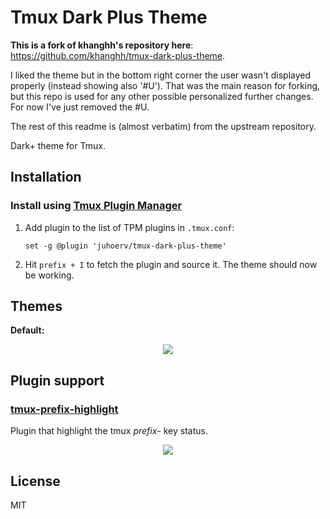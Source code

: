 # Tmux Dark Plus Theme

**This is a fork of khanghh's repository here**: https://github.com/khanghh/tmux-dark-plus-theme.

I liked the theme but in the bottom right corner the user wasn't displayed properly (instead showing also '#U').
That was the main reason for forking, but this repo is used for any other possible personalized further changes.
For now I've just removed the #U.

The rest of this readme is (almost verbatim) from the upstream repository.

Dark+ theme for Tmux.

## Installation

### Install using [Tmux Plugin Manager](https://github.com/tmux-plugins/tpm)

1.  Add plugin to the list of TPM plugins in `.tmux.conf`:

        set -g @plugin 'juhoerv/tmux-dark-plus-theme'

2.  Hit `prefix + I` to fetch the plugin and source it. The theme should now be working.

## Themes

**Default:**

<p align="center"><img src="./screenshots/preview2.png"/></p>

## Plugin support

### [tmux-prefix-highlight](https://github.com/tmux-plugins/tmux-prefix-highlight)

Plugin that highlight the tmux _prefix_- key status.

<p align="center"><img src="./screenshots/prefix_highlight.png"/></p>

## License

MIT
